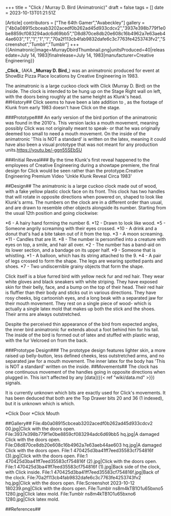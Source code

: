 +++
title = "Click / Murray D. Bird (Animatronic)"
draft = false
tags = []
date = 2023-10-13T01:21:51Z

[Article]
contributors = ["The 64th Gamer","Avabeckley"]
gallery = ["4b0a08915cbceab3202acedf0b262ad45d933cdcv2","3937e398b779f1e0be8859cf083294adc6d69bb5","D8d870ce8db20e608c16b4962a7e63aeb44ae603","1","1","1","1","70a2f113cb4fab9832dafe6c3c7763fe4253743fv2","Screenshot","Tumblr","Tumblr"]
+++
{{Animatronic|image=MurrayDbirdThumbnail.png|unitsProduced=40|releasedate=July 14, 1983|finalrelease=July 14, 1983|manufacturer=Creative Engineering}}

**_Click**_ (AKA **_Murray D. Bird**_) was an animatronic produced for  event at ShowBiz Pizza Place locations by Creative Engineering in 1983.

The animatronic is a large cuckoo clock with Click (Murray D. Bird) on the inside. The clock is intended to be hung up on the Stage Right wall on  left, with the doors being roughly at the same height as Klunk's head.
##History##
Click seems to have been a late addition to , as the  footage of Klunk from early 1983 doesn't have Click on the stage. 

###Prototype###
An early version of the bird portion of the animatronic was found in the 2010's. This version lacks a mouth movement, meaning possibly Click was not originally meant to speak- or that he was originally deemed too small to need a mouth movement. On the inside of the animatronic 'This is NOT a standard' is written on the latex, meaning it could have also been a visual prototype that was not meant for any production units.<ref name=':0'>https://youtu.be/-ggn55SEbSU</ref>

###Initial Reveal###
By the time Klunk's first reveal happened to the employees of Creative Engineering during a showtape premiere, the final design for Click would be seen rather than the prototype.<ref>Creative Engineering Premium Video 'Unkle Klunk Reveal Circa 1983'</ref>

##Design##
The animatronic is a large cuckoo clock made out of wood, with a fake yellow plastic clock face on its front. This clock has two handles that will rotate in opposite directions when powered on, shaped to look like Klunk's arms. The numbers on the clock are in a different order than usual, and are drawn to resemble other objects alongside its number. Starting from the usual 12th position and going clockwise:

*6 - A hairy hand forming the number 6.
*12 - Drawn to look like wood.
*5 - Someone angrily screaming with their eyes crossed.
*10 - A drink and a donut that's had a bite taken out of it from the top.
*3 - A moon screaming.
*11 - Candles that are lit.
*8 - The number is personified into a creature with eyes on top, a smile, and hair all over.
*2 - The number has a band-aid on its lower section, and a bandage on its upper half.
*9 - Someone that is whistling.
*1 - A balloon, which has its string attached to the 9.
*4 - A pair of legs crossed to form the shape. The legs are wearing spotted pants and shoes.
*7 - Two undiscernible grainy objects that form the shape.

Click itself is a blue furred bird with yellow neck fur and red hair. They wear white gloves and black sneakers with white striping. They have exposed skin for their belly, face, and a bump on the top of their head. Their red hair is fluffier than their body and sticks out in various directions. They have rosy cheeks, big cartoonish eyes, and a long beak with a separated jaw for their mouth movement. They rest on a single piece of wood- which is actually a single latex mold that makes up both the stick and the shoes. Their arms are always outstretched.

Despite the perceived thin appearance of the bird from expected angles, the inner bird animatronic fur extends about a foot behind him for his tail. The inside of the bird is formed out of latex and stuffed with plastic wrap, with the fur Velcroed on from the back.

###Prototype Design###
The prototype design features lighter skin, a more raised up belly-button, less defined cheeks, less outstretched arms, and no separated jaw for a mouth movement. The inner latex for the body has 'This is NOT a standard' written on the inside.<ref name=':0' />
##Movements##
The clock has one continuous movement of the handles going in opposite directions when plugged in. This isn't affected by any [data]({{< ref "wiki/data.md" >}}) signals.

It is currently unknown which bits are exactly used for Click's movements. It has been deduced that both are the Top Drawer bits 20 and 36 (1 indexed), but it is unknown which is which.

*Click Door
*Click Mouth

##Gallery##
<gallery>
File:4b0a08915cbceab3202acedf0b262ad45d933cdcv2 00.jpg|Click with the doors open.
File:3937e398b779f1e0be8859cf083294adc6d69bb5 hq.jpg|A damaged Click with the doors open.
File:D8d870ce8db20e608c16b4962a7e63aeb44ae603 hq.jpg|A damaged Click with the doors open.
File:1 470425d3ba41ff7eed35583cf754816f (3).jpg|Click with the doors open.
File:1 470425d3ba41ff7eed35583cf754816f (2).jpg|Click with the doors open.
File:1 470425d3ba41ff7eed35583cf754816f (1).jpg|Back side of the clock, with Click inside.
File:1 470425d3ba41ff7eed35583cf754816f.jpg|Back of the clock.
File:70a2f113cb4fab9832dafe6c3c7763fe4253743fv2 hq.jpg|Click with the doors open.
File:Screenshot 2023-10-12 180239.png|Click with the doors open.
File:Tumblr ns8m4kTB1O1u65bxno5 1280.jpg|Click latex mold.
File:Tumblr ns8m4kTB1O1u65bxno6 1280.jpg|Click latex mold.
</gallery>

##References##
<references />